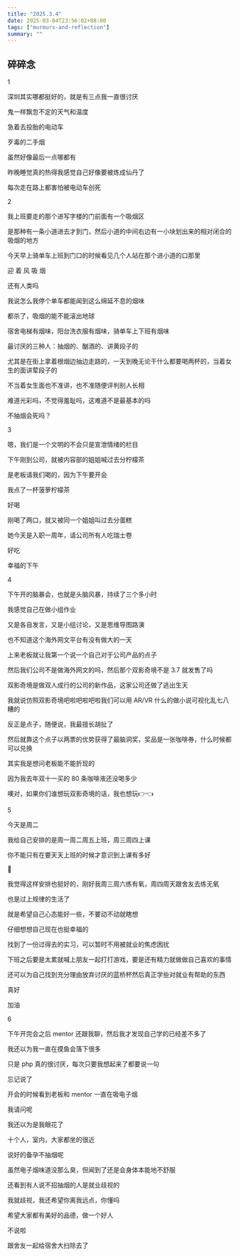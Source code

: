 ```yaml
---
title: "2025.3.4"
date: 2025-03-04T23:56:02+08:00
tags: ["murmurs-and-reflection"]
summary: ""
---
```

## 碎碎念
1

深圳其实哪都挺好的，就是有三点我一直很讨厌

鬼一样飘忽不定的天气和温度

急着去投胎的电动车

歹毒的二手烟

虽然好像最后一点哪都有

昨晚睡觉真的热得我感觉自己好像要被炼成仙丹了

每次走在路上都害怕被电动车创死

2

我上班要走的那个进写字楼的门前面有一个吸烟区

是那种有一条小道进去才到门，然后小道的中间右边有一小块划出来的相对闭合的吸烟的地方

今天早上骑单车上班到门口的时候看见几个人站在那个进小道的口那里

迎 着 风 吸 烟

还有人类吗

我说怎么我停个单车都能闻到这么绵延不息的烟味

都杀了，吸烟的能不能滚出地球

宿舍电梯有烟味，阳台洗衣服有烟味，骑单车上下班有烟味

最讨厌的三种人：抽烟的、酗酒的、讲黄段子的

尤其是在街上拿着根烟边抽边走路的，一天到晚无论干什么都要喝两杯的，当着女生的面讲荤段子的

不当着女生面也不准讲，也不准随便评判别人长相

难道光彩吗，不觉得羞耻吗，这难道不是最基本的吗

不抽烟会死吗？

3

嗯，我们是一个文明的不会只是宣泄情绪的栏目

下午刚到公司，就被内容部的姐姐喊过去分柠檬茶

是老板请我们喝的，因为下午要开会

我点了一杯菠萝柠檬茶

好喝

刚喝了两口，就又被同一个姐姐叫过去分蛋糕

她今天是入职一周年，请公司所有人吃瑞士卷

好吃

幸福的下午

4

下午开的脑暴会，也就是头脑风暴，持续了三个多小时

我感觉自己在做小组作业

又是各自发言，又是小组讨论，又是思维导图路演

也不知道这个海外网文平台有没有做大的一天

上来老板就让我第一个说一个自己对于公司产品的点子

然后我们公司不是做海外网文的吗，然后那个双影奇境不是 3.7 就发售了吗

双影奇境是做双人成行的公司的新作品，这家公司还做了逃出生天

我就说仿照双影奇境吧啦吧啦吧啦我们可以用 AR/VR 什么的做小说可视化乱七八糟的

反正是点子，随便说，我最擅长胡扯了

然后就靠这个点子以两票的优势获得了最脑洞奖，奖品是一张咖啡券，什么时候都可以兑换

其实我是想问老板能不能折现的

因为我去年双十一买的 80 条咖啡液还没喝多少

噢对，如果你们谁想玩双影奇境的话，我也想玩👉👈

5

今天是周二

我给自己安排的是周一周二周五上班，周三周四上课

你不能只有在要天天上班的时候才意识到上课有多好

🤣

我觉得这样安排也挺好的，刚好我周三周六练有氧，周四周天跟舍友去练无氧

也是过上规律的生活了

就是希望自己心态能好一些，不要动不动就瞎想

仔细想想自己现在也挺幸福的

找到了一份过得去的实习，可以暂时不用被就业的焦虑困扰

下班之后要是太累就喊上朋友一起打打游戏，要是还有精力就做做自己喜欢的事情

还可以为自己找到充分理由放弃讨厌的蓝桥杯然后真正学些对就业有帮助的东西

真好

加油

6

下午开完会之后 mentor 还跟我聊，然后我才发现自己学的已经差不多了

我还以为我一直在摸鱼会落下很多

只是 php 真的很讨厌，每次只要我想起来了都要说一句

忘记说了

开会的时候看到老板和 mentor 一直在吸电子烟

我请问呢

我还以为是我眼花了

十个人，室内，大家都坐的很近

说好的备孕不抽烟呢

虽然电子烟味道没那么臭，但闻到了还是会身体本能地不舒服

还看到有人说不招抽烟的人是就业歧视的

我就歧视，我还希望你离我远点，你懂吗

希望大家都有美好的品德，做一个好人

不说啦

跟舍友一起给宿舍大扫除去了